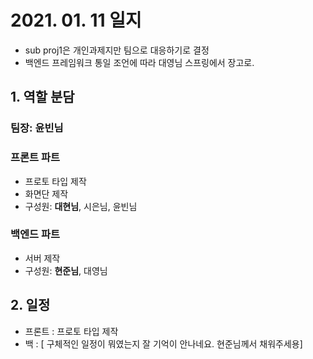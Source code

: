 # 2021. 01. 11 일지

- sub proj1은 개인과제지만 팀으로 대응하기로 결정
- 백엔드 프레임워크 통일 조언에 따라 대영님 스프링에서 장고로. 

## 1. 역할 분담
### 팀장: **윤빈님**
### 프론트 파트
- 프로토 타입 제작
- 화면단 제작
- 구성원:  **대현님**, 시은님, 윤빈님

### 백엔드 파트
- 서버 제작
- 구성원: **현준님**, 대영님

## 2. 일정
- 프론트 : 프로토 타입 제작
- 백 : [ 구체적인 일정이 뭐였는지 잘 기억이 안나네요. 현준님께서 채워주세용] 


